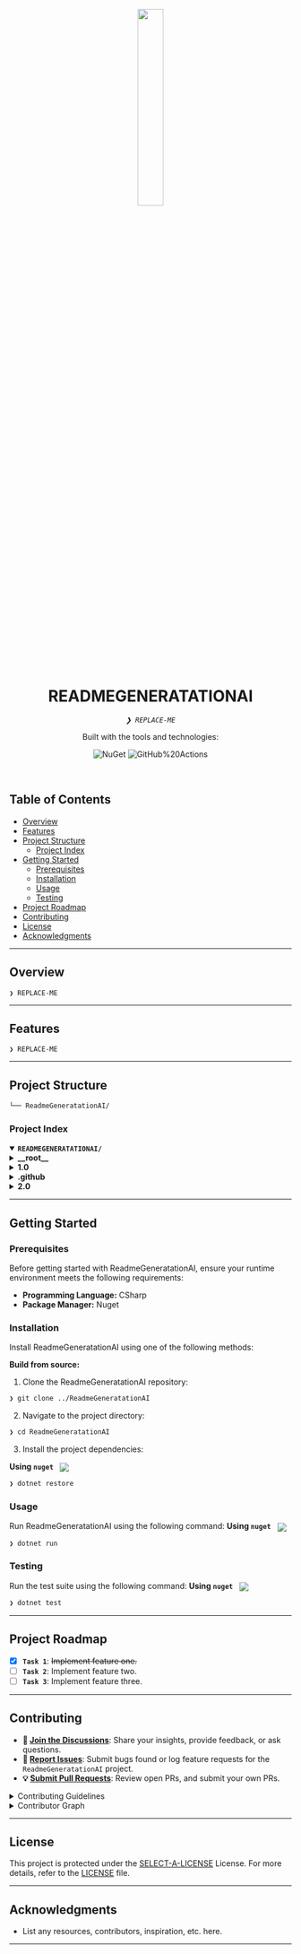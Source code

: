 <p align="center">
    <img src="https://img.icons8.com/external-tal-revivo-regular-tal-revivo/96/external-readme-is-a-easy-to-build-a-developer-hub-that-adapts-to-the-user-logo-regular-tal-revivo.png" align="center" width="30%">
</p>
<p align="center"><h1 align="center">READMEGENERATATIONAI</h1></p>
<p align="center">
	<em><code>❯ REPLACE-ME</code></em>
</p>
<p align="center">
	<!-- local repository, no metadata badges. --></p>
<p align="center">Built with the tools and technologies:</p>
<p align="center">
	<img src="https://img.shields.io/badge/NuGet-004880.svg?style=default&logo=NuGet&logoColor=white" alt="NuGet">
	<img src="https://img.shields.io/badge/GitHub%20Actions-2088FF.svg?style=default&logo=GitHub-Actions&logoColor=white" alt="GitHub%20Actions">
</p>
<br>

##  Table of Contents

- [ Overview](#-overview)
- [ Features](#-features)
- [ Project Structure](#-project-structure)
  - [ Project Index](#-project-index)
- [ Getting Started](#-getting-started)
  - [ Prerequisites](#-prerequisites)
  - [ Installation](#-installation)
  - [ Usage](#-usage)
  - [ Testing](#-testing)
- [ Project Roadmap](#-project-roadmap)
- [ Contributing](#-contributing)
- [ License](#-license)
- [ Acknowledgments](#-acknowledgments)

---

##  Overview

<code>❯ REPLACE-ME</code>

---

##  Features

<code>❯ REPLACE-ME</code>

---

##  Project Structure

```sh
└── ReadmeGeneratationAI/
```


###  Project Index
<details open>
	<summary><b><code>READMEGENERATATIONAI/</code></b></summary>
	<details> <!-- __root__ Submodule -->
		<summary><b>__root__</b></summary>
		<blockquote>
			<table>
			</table>
		</blockquote>
	</details>
	<details> <!-- 1.0 Submodule -->
		<summary><b>1.0</b></summary>
		<blockquote>
			<table>
			<tr>
				<td><b><a href='/home/runner/work/ReadmeGeneratationAI/ReadmeGeneratationAI/blob/master/1.0/FDBCodingChallengeMk1.0.sln'>FDBCodingChallengeMk1.0.sln</a></b></td>
				<td><code>❯ REPLACE-ME</code></td>
			</tr>
			</table>
			<details>
				<summary><b>FDBCodingChallengeMk1.0</b></summary>
				<blockquote>
					<table>
					<tr>
						<td><b><a href='/home/runner/work/ReadmeGeneratationAI/ReadmeGeneratationAI/blob/master/1.0/FDBCodingChallengeMk1.0/FDBCodingChallengeMk1.0.csproj'>FDBCodingChallengeMk1.0.csproj</a></b></td>
						<td><code>❯ REPLACE-ME</code></td>
					</tr>
					<tr>
						<td><b><a href='/home/runner/work/ReadmeGeneratationAI/ReadmeGeneratationAI/blob/master/1.0/FDBCodingChallengeMk1.0/Main.cs'>Main.cs</a></b></td>
						<td><code>❯ REPLACE-ME</code></td>
					</tr>
					</table>
				</blockquote>
			</details>
			<details>
				<summary><b>Test</b></summary>
				<blockquote>
					<table>
					<tr>
						<td><b><a href='/home/runner/work/ReadmeGeneratationAI/ReadmeGeneratationAI/blob/master/1.0/Test/Test.csproj'>Test.csproj</a></b></td>
						<td><code>❯ REPLACE-ME</code></td>
					</tr>
					<tr>
						<td><b><a href='/home/runner/work/ReadmeGeneratationAI/ReadmeGeneratationAI/blob/master/1.0/Test/PlayerTests.cs'>PlayerTests.cs</a></b></td>
						<td><code>❯ REPLACE-ME</code></td>
					</tr>
					<tr>
						<td><b><a href='/home/runner/work/ReadmeGeneratationAI/ReadmeGeneratationAI/blob/master/1.0/Test/LandmineGameTests.cs'>LandmineGameTests.cs</a></b></td>
						<td><code>❯ REPLACE-ME</code></td>
					</tr>
					<tr>
						<td><b><a href='/home/runner/work/ReadmeGeneratationAI/ReadmeGeneratationAI/blob/master/1.0/Test/RandomGeneratorTests.cs'>RandomGeneratorTests.cs</a></b></td>
						<td><code>❯ REPLACE-ME</code></td>
					</tr>
					<tr>
						<td><b><a href='/home/runner/work/ReadmeGeneratationAI/ReadmeGeneratationAI/blob/master/1.0/Test/GlobalUsings.cs'>GlobalUsings.cs</a></b></td>
						<td><code>❯ REPLACE-ME</code></td>
					</tr>
					<tr>
						<td><b><a href='/home/runner/work/ReadmeGeneratationAI/ReadmeGeneratationAI/blob/master/1.0/Test/BoardTests.cs'>BoardTests.cs</a></b></td>
						<td><code>❯ REPLACE-ME</code></td>
					</tr>
					</table>
					<details>
						<summary><b>Source</b></summary>
						<blockquote>
							<table>
							<tr>
								<td><b><a href='/home/runner/work/ReadmeGeneratationAI/ReadmeGeneratationAI/blob/master/1.0/Test/Source/Board.cs'>Board.cs</a></b></td>
								<td><code>❯ REPLACE-ME</code></td>
							</tr>
							<tr>
								<td><b><a href='/home/runner/work/ReadmeGeneratationAI/ReadmeGeneratationAI/blob/master/1.0/Test/Source/RandomGenerator.cs'>RandomGenerator.cs</a></b></td>
								<td><code>❯ REPLACE-ME</code></td>
							</tr>
							<tr>
								<td><b><a href='/home/runner/work/ReadmeGeneratationAI/ReadmeGeneratationAI/blob/master/1.0/Test/Source/LandmineGame.cs'>LandmineGame.cs</a></b></td>
								<td><code>❯ REPLACE-ME</code></td>
							</tr>
							<tr>
								<td><b><a href='/home/runner/work/ReadmeGeneratationAI/ReadmeGeneratationAI/blob/master/1.0/Test/Source/Player.cs'>Player.cs</a></b></td>
								<td><code>❯ REPLACE-ME</code></td>
							</tr>
							</table>
						</blockquote>
					</details>
				</blockquote>
			</details>
		</blockquote>
	</details>
	<details> <!-- .github Submodule -->
		<summary><b>.github</b></summary>
		<blockquote>
			<details>
				<summary><b>workflows</b></summary>
				<blockquote>
					<table>
					<tr>
						<td><b><a href='/home/runner/work/ReadmeGeneratationAI/ReadmeGeneratationAI/blob/master/.github/workflows/generate-readme.yml'>generate-readme.yml</a></b></td>
						<td><code>❯ REPLACE-ME</code></td>
					</tr>
					</table>
				</blockquote>
			</details>
		</blockquote>
	</details>
	<details> <!-- 2.0 Submodule -->
		<summary><b>2.0</b></summary>
		<blockquote>
			<table>
			<tr>
				<td><b><a href='/home/runner/work/ReadmeGeneratationAI/ReadmeGeneratationAI/blob/master/2.0/LandmineGameConsole.sln'>LandmineGameConsole.sln</a></b></td>
				<td><code>❯ REPLACE-ME</code></td>
			</tr>
			</table>
			<details>
				<summary><b>Test</b></summary>
				<blockquote>
					<table>
					<tr>
						<td><b><a href='/home/runner/work/ReadmeGeneratationAI/ReadmeGeneratationAI/blob/master/2.0/Test/Test.csproj'>Test.csproj</a></b></td>
						<td><code>❯ REPLACE-ME</code></td>
					</tr>
					<tr>
						<td><b><a href='/home/runner/work/ReadmeGeneratationAI/ReadmeGeneratationAI/blob/master/2.0/Test/PlayerTests.cs'>PlayerTests.cs</a></b></td>
						<td><code>❯ REPLACE-ME</code></td>
					</tr>
					<tr>
						<td><b><a href='/home/runner/work/ReadmeGeneratationAI/ReadmeGeneratationAI/blob/master/2.0/Test/LandmineGameTests.cs'>LandmineGameTests.cs</a></b></td>
						<td><code>❯ REPLACE-ME</code></td>
					</tr>
					<tr>
						<td><b><a href='/home/runner/work/ReadmeGeneratationAI/ReadmeGeneratationAI/blob/master/2.0/Test/RandomGeneratorTests.cs'>RandomGeneratorTests.cs</a></b></td>
						<td><code>❯ REPLACE-ME</code></td>
					</tr>
					<tr>
						<td><b><a href='/home/runner/work/ReadmeGeneratationAI/ReadmeGeneratationAI/blob/master/2.0/Test/GlobalUsings.cs'>GlobalUsings.cs</a></b></td>
						<td><code>❯ REPLACE-ME</code></td>
					</tr>
					<tr>
						<td><b><a href='/home/runner/work/ReadmeGeneratationAI/ReadmeGeneratationAI/blob/master/2.0/Test/BoardTests.cs'>BoardTests.cs</a></b></td>
						<td><code>❯ REPLACE-ME</code></td>
					</tr>
					</table>
				</blockquote>
			</details>
			<details>
				<summary><b>LandmineGameConsole</b></summary>
				<blockquote>
					<table>
					<tr>
						<td><b><a href='/home/runner/work/ReadmeGeneratationAI/ReadmeGeneratationAI/blob/master/2.0/LandmineGameConsole/Main.cs'>Main.cs</a></b></td>
						<td><code>❯ REPLACE-ME</code></td>
					</tr>
					<tr>
						<td><b><a href='/home/runner/work/ReadmeGeneratationAI/ReadmeGeneratationAI/blob/master/2.0/LandmineGameConsole/LandmineGameConsole.csproj'>LandmineGameConsole.csproj</a></b></td>
						<td><code>❯ REPLACE-ME</code></td>
					</tr>
					</table>
					<details>
						<summary><b>Source</b></summary>
						<blockquote>
							<table>
							<tr>
								<td><b><a href='/home/runner/work/ReadmeGeneratationAI/ReadmeGeneratationAI/blob/master/2.0/LandmineGameConsole/Source/Board.cs'>Board.cs</a></b></td>
								<td><code>❯ REPLACE-ME</code></td>
							</tr>
							<tr>
								<td><b><a href='/home/runner/work/ReadmeGeneratationAI/ReadmeGeneratationAI/blob/master/2.0/LandmineGameConsole/Source/RandomGenerator.cs'>RandomGenerator.cs</a></b></td>
								<td><code>❯ REPLACE-ME</code></td>
							</tr>
							<tr>
								<td><b><a href='/home/runner/work/ReadmeGeneratationAI/ReadmeGeneratationAI/blob/master/2.0/LandmineGameConsole/Source/LandmineGame.cs'>LandmineGame.cs</a></b></td>
								<td><code>❯ REPLACE-ME</code></td>
							</tr>
							<tr>
								<td><b><a href='/home/runner/work/ReadmeGeneratationAI/ReadmeGeneratationAI/blob/master/2.0/LandmineGameConsole/Source/Player.cs'>Player.cs</a></b></td>
								<td><code>❯ REPLACE-ME</code></td>
							</tr>
							<tr>
								<td><b><a href='/home/runner/work/ReadmeGeneratationAI/ReadmeGeneratationAI/blob/master/2.0/LandmineGameConsole/Source/HostContainer.cs'>HostContainer.cs</a></b></td>
								<td><code>❯ REPLACE-ME</code></td>
							</tr>
							</table>
						</blockquote>
					</details>
				</blockquote>
			</details>
		</blockquote>
	</details>
</details>

---
##  Getting Started

###  Prerequisites

Before getting started with ReadmeGeneratationAI, ensure your runtime environment meets the following requirements:

- **Programming Language:** CSharp
- **Package Manager:** Nuget


###  Installation

Install ReadmeGeneratationAI using one of the following methods:

**Build from source:**

1. Clone the ReadmeGeneratationAI repository:
```sh
❯ git clone ../ReadmeGeneratationAI
```

2. Navigate to the project directory:
```sh
❯ cd ReadmeGeneratationAI
```

3. Install the project dependencies:


**Using `nuget`** &nbsp; [<img align="center" src="https://img.shields.io/badge/C%23-239120.svg?style={badge_style}&logo=c-sharp&logoColor=white" />](https://docs.microsoft.com/en-us/dotnet/csharp/)

```sh
❯ dotnet restore
```




###  Usage
Run ReadmeGeneratationAI using the following command:
**Using `nuget`** &nbsp; [<img align="center" src="https://img.shields.io/badge/C%23-239120.svg?style={badge_style}&logo=c-sharp&logoColor=white" />](https://docs.microsoft.com/en-us/dotnet/csharp/)

```sh
❯ dotnet run
```


###  Testing
Run the test suite using the following command:
**Using `nuget`** &nbsp; [<img align="center" src="https://img.shields.io/badge/C%23-239120.svg?style={badge_style}&logo=c-sharp&logoColor=white" />](https://docs.microsoft.com/en-us/dotnet/csharp/)

```sh
❯ dotnet test
```


---
##  Project Roadmap

- [X] **`Task 1`**: <strike>Implement feature one.</strike>
- [ ] **`Task 2`**: Implement feature two.
- [ ] **`Task 3`**: Implement feature three.

---

##  Contributing

- **💬 [Join the Discussions](https://LOCAL/ReadmeGeneratationAI/ReadmeGeneratationAI/discussions)**: Share your insights, provide feedback, or ask questions.
- **🐛 [Report Issues](https://LOCAL/ReadmeGeneratationAI/ReadmeGeneratationAI/issues)**: Submit bugs found or log feature requests for the `ReadmeGeneratationAI` project.
- **💡 [Submit Pull Requests](https://LOCAL/ReadmeGeneratationAI/ReadmeGeneratationAI/blob/main/CONTRIBUTING.md)**: Review open PRs, and submit your own PRs.

<details closed>
<summary>Contributing Guidelines</summary>

1. **Fork the Repository**: Start by forking the project repository to your LOCAL account.
2. **Clone Locally**: Clone the forked repository to your local machine using a git client.
   ```sh
   git clone /home/runner/work/ReadmeGeneratationAI/ReadmeGeneratationAI
   ```
3. **Create a New Branch**: Always work on a new branch, giving it a descriptive name.
   ```sh
   git checkout -b new-feature-x
   ```
4. **Make Your Changes**: Develop and test your changes locally.
5. **Commit Your Changes**: Commit with a clear message describing your updates.
   ```sh
   git commit -m 'Implemented new feature x.'
   ```
6. **Push to LOCAL**: Push the changes to your forked repository.
   ```sh
   git push origin new-feature-x
   ```
7. **Submit a Pull Request**: Create a PR against the original project repository. Clearly describe the changes and their motivations.
8. **Review**: Once your PR is reviewed and approved, it will be merged into the main branch. Congratulations on your contribution!
</details>

<details closed>
<summary>Contributor Graph</summary>
<br>
<p align="left">
   <a href="https://LOCAL{/ReadmeGeneratationAI/ReadmeGeneratationAI/}graphs/contributors">
      <img src="https://contrib.rocks/image?repo=ReadmeGeneratationAI/ReadmeGeneratationAI">
   </a>
</p>
</details>

---

##  License

This project is protected under the [SELECT-A-LICENSE](https://choosealicense.com/licenses) License. For more details, refer to the [LICENSE](https://choosealicense.com/licenses/) file.

---

##  Acknowledgments

- List any resources, contributors, inspiration, etc. here.

---
